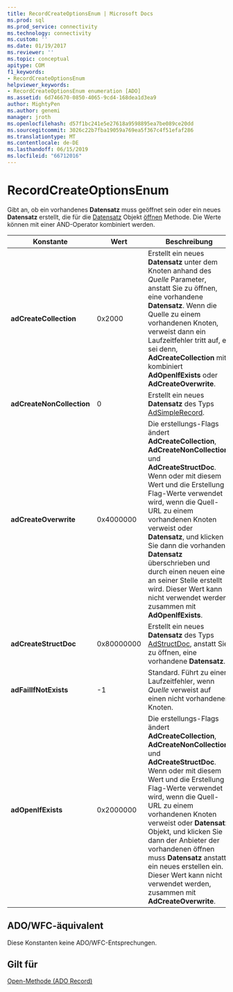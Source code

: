 ```yaml
---
title: RecordCreateOptionsEnum | Microsoft Docs
ms.prod: sql
ms.prod_service: connectivity
ms.technology: connectivity
ms.custom: ''
ms.date: 01/19/2017
ms.reviewer: ''
ms.topic: conceptual
apitype: COM
f1_keywords:
- RecordCreateOptionsEnum
helpviewer_keywords:
- RecordCreateOptionsEnum enumeration [ADO]
ms.assetid: 6d746670-0850-4065-9cd4-168dea1d3ea9
author: MightyPen
ms.author: genemi
manager: jroth
ms.openlocfilehash: d57f1bc241e5e27618a9598895ea7be089ce20dd
ms.sourcegitcommit: 3026c22b7fba19059a769ea5f367c4f51efaf286
ms.translationtype: MT
ms.contentlocale: de-DE
ms.lasthandoff: 06/15/2019
ms.locfileid: "66712016"
---
```

# <a name="recordcreateoptionsenum"></a>RecordCreateOptionsEnum
Gibt an, ob ein vorhandenes **Datensatz** muss geöffnet sein oder ein neues **Datensatz** erstellt, die für die [Datensatz](../../../ado/reference/ado-api/record-object-ado.md) Objekt [öffnen](../../../ado/reference/ado-api/open-method-ado-record.md) Methode. Die Werte können mit einer AND-Operator kombiniert werden.  
  
|Konstante|Wert|Beschreibung|  
|--------------|-----------|-----------------|  
|**adCreateCollection**|0x2000|Erstellt ein neues **Datensatz** unter dem Knoten anhand des *Quelle* Parameter, anstatt Sie zu öffnen, eine vorhandene **Datensatz**. Wenn die Quelle zu einem vorhandenen Knoten, verweist dann ein Laufzeitfehler tritt auf, es sei denn, **AdCreateCollection** mit kombiniert **AdOpenIfExists** oder **AdCreateOverwrite**.|  
|**adCreateNonCollection**|0|Erstellt ein neues **Datensatz** des Typs [AdSimpleRecord](../../../ado/reference/ado-api/recordtypeenum.md).|  
|**adCreateOverwrite**|0x4000000|Die erstellungs-Flags ändert **AdCreateCollection**, **AdCreateNonCollection**, und **AdCreateStructDoc**. Wenn oder mit diesem Wert und die Erstellung Flag-Werte verwendet wird, wenn die Quell-URL zu einem vorhandenen Knoten verweist oder **Datensatz**, und klicken Sie dann die vorhandene **Datensatz** überschrieben und durch einen neuen eine an seiner Stelle erstellt wird. Dieser Wert kann nicht verwendet werden, zusammen mit **AdOpenIfExists**.|  
|**adCreateStructDoc**|0x80000000|Erstellt ein neues **Datensatz** des Typs [AdStructDoc](../../../ado/reference/ado-api/recordtypeenum.md), anstatt Sie zu öffnen, eine vorhandene **Datensatz**.|  
|**adFailIfNotExists**|-1|Standard. Führt zu einem Laufzeitfehler, wenn *Quelle* verweist auf einen nicht vorhandenen Knoten.|  
|**adOpenIfExists**|0x2000000|Die erstellungs-Flags ändert **AdCreateCollection**, **AdCreateNonCollection**, und **AdCreateStructDoc**. Wenn oder mit diesem Wert und die Erstellung Flag-Werte verwendet wird, wenn die Quell-URL zu einem vorhandenen Knoten verweist oder **Datensatz** Objekt, und klicken Sie dann der Anbieter der vorhandenen öffnen muss **Datensatz** anstatt ein neues erstellen ein. Dieser Wert kann nicht verwendet werden, zusammen mit **AdCreateOverwrite**.|  
  
## <a name="adowfc-equivalent"></a>ADO/WFC-äquivalent  
 Diese Konstanten keine ADO/WFC-Entsprechungen.  
  
## <a name="applies-to"></a>Gilt für  
 [Open-Methode (ADO Record)](../../../ado/reference/ado-api/open-method-ado-record.md)
